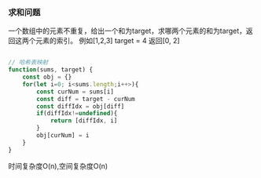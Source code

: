 ### 求和问题

一个数组中的元素不重复，给出一个和为target，求哪两个元素的和为target，返回这两个元素的索引。
例如[1,2,3] target = 4  返回[0, 2]

```js

// 哈希表映射
function(sums, target) {
    const obj = {}
    for(let i=0; i<sums.length;i++>){
        const curNum = sums[i]
        const diff = target - curNum
        const diffIdx = obj[diff]
        if(diffIdx!=undefined){
            return [diffIdx, i]
        }
        obj[curNum] = i
    }
}
```

时间复杂度O(n),空间复杂度O(n)

